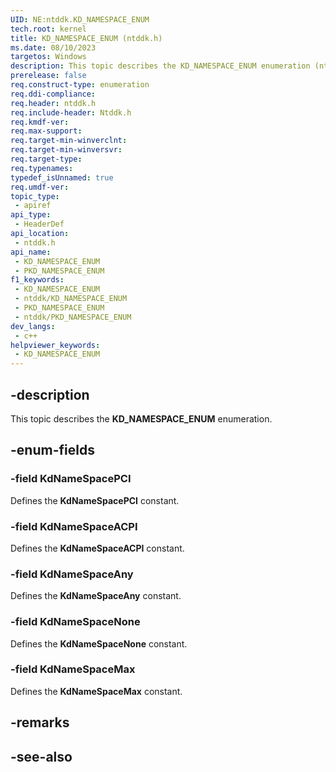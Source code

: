 ```yaml
---
UID: NE:ntddk.KD_NAMESPACE_ENUM
tech.root: kernel
title: KD_NAMESPACE_ENUM (ntddk.h)
ms.date: 08/10/2023
targetos: Windows
description: This topic describes the KD_NAMESPACE_ENUM enumeration (ntddk.h).
prerelease: false
req.construct-type: enumeration
req.ddi-compliance: 
req.header: ntddk.h
req.include-header: Ntddk.h
req.kmdf-ver: 
req.max-support: 
req.target-min-winverclnt: 
req.target-min-winversvr: 
req.target-type: 
req.typenames: 
typedef_isUnnamed: true
req.umdf-ver: 
topic_type:
 - apiref
api_type:
 - HeaderDef
api_location:
 - ntddk.h
api_name:
 - KD_NAMESPACE_ENUM
 - PKD_NAMESPACE_ENUM
f1_keywords:
 - KD_NAMESPACE_ENUM
 - ntddk/KD_NAMESPACE_ENUM
 - PKD_NAMESPACE_ENUM
 - ntddk/PKD_NAMESPACE_ENUM
dev_langs:
 - c++
helpviewer_keywords:
 - KD_NAMESPACE_ENUM
---
```


## -description

This topic describes the **KD_NAMESPACE_ENUM** enumeration.

## -enum-fields

### -field KdNameSpacePCI

Defines the **KdNameSpacePCI** constant.

### -field KdNameSpaceACPI

Defines the **KdNameSpaceACPI** constant.

### -field KdNameSpaceAny

Defines the **KdNameSpaceAny** constant.

### -field KdNameSpaceNone

Defines the **KdNameSpaceNone** constant.

### -field KdNameSpaceMax

Defines the **KdNameSpaceMax** constant.

## -remarks

## -see-also
